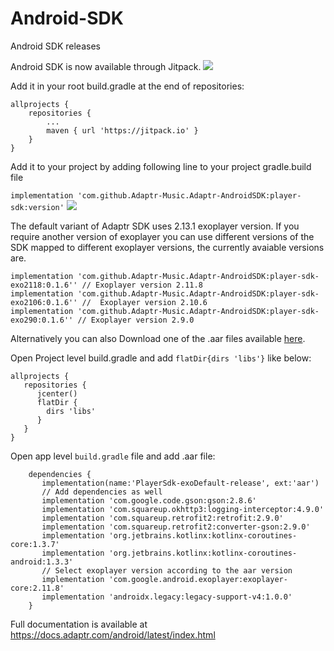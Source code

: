 # Android-SDK
Android SDK releases

Android SDK is now available through Jitpack. [![](https://jitpack.io/v/Adaptr-Music/Adaptr-AndroidSDK.svg)](https://jitpack.io/#Adaptr-Music/Adaptr-AndroidSDK)

Add it in your root build.gradle at the end of repositories:

	allprojects {
		repositories {
			...
			maven { url 'https://jitpack.io' }
		}
	}

Add it to your project by adding following line to your project gradle.build file

```implementation 'com.github.Adaptr-Music.Adaptr-AndroidSDK:player-sdk:version'``` [![](https://jitpack.io/v/Adaptr-Music/Adaptr-AndroidSDK.svg)](https://jitpack.io/#Adaptr-Music/Adaptr-AndroidSDK)

The default variant of Adaptr SDK uses 2.13.1 exoplayer version. If you require another version of exoplayer you can use different versions of the SDK mapped to different exoplayer versions, the currently avaiable versions are. 
```
implementation 'com.github.Adaptr-Music.Adaptr-AndroidSDK:player-sdk-exo2118:0.1.6'' // Exoplayer version 2.11.8
implementation 'com.github.Adaptr-Music.Adaptr-AndroidSDK:player-sdk-exo2106:0.1.6'' //  Exoplayer version 2.10.6 
implementation 'com.github.Adaptr-Music.Adaptr-AndroidSDK:player-sdk-exo290:0.1.6'' // Exoplayer version 2.9.0
```


Alternatively you can also Download one of the .aar files available [here](https://github.com/Adaptr-Music/Android-SDK/releases).

Open Project level build.gradle and add `flatDir{dirs 'libs'}` like below:

```
allprojects {
   repositories {
      jcenter()
      flatDir {
        dirs 'libs'
      }
   }
}
```

Open app level `build.gradle` file and add .aar file:

```
    dependencies {
       implementation(name:'PlayerSdk-exoDefault-release', ext:'aar')
       // Add dependencies as well
       implementation 'com.google.code.gson:gson:2.8.6'
       implementation 'com.squareup.okhttp3:logging-interceptor:4.9.0'
       implementation 'com.squareup.retrofit2:retrofit:2.9.0'
       implementation 'com.squareup.retrofit2:converter-gson:2.9.0'
       implementation 'org.jetbrains.kotlinx:kotlinx-coroutines-core:1.3.7'
       implementation 'org.jetbrains.kotlinx:kotlinx-coroutines-android:1.3.3'
       // Select exoplayer version according to the aar version
       implementation 'com.google.android.exoplayer:exoplayer-core:2.11.8'
       implementation 'androidx.legacy:legacy-support-v4:1.0.0'
    }
```

Full documentation is available at https://docs.adaptr.com/android/latest/index.html
